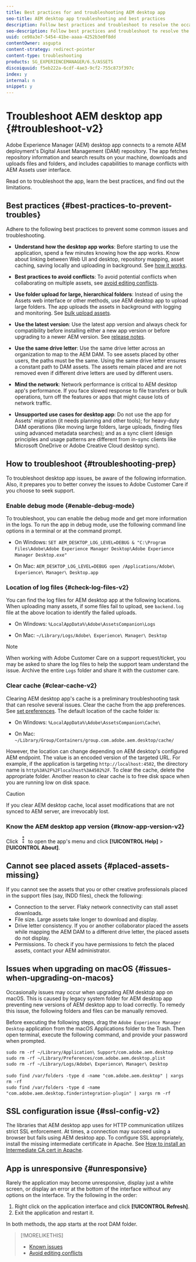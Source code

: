 ```yaml
---
title: Best practices for and troubleshooting AEM desktop app
seo-title: AEM desktop app troubleshooting and best practices
description: Follow best practices and troubleshoot to resolve the occasional issues related to installation, upgrade, configuration, and so on.
seo-description: Follow best practices and troubleshoot to resolve the occasional issues related to installation, upgrade, configuration, and so on.
uuid: ce98a3e7-5454-41be-aaaa-4252b3e0f8dd
contentOwner: asgupta
content-strategy: redirect-pointer
content-type: troubleshooting
products: SG_EXPERIENCEMANAGER/6.5/ASSETS
discoiquuid: f5eb222a-6cdf-4ae3-9cf2-755c873f397c
index: y
internal: n
snippet: y
---
```


# Troubleshoot AEM desktop app {#troubleshoot-v2}

Adobe Experience Manager (AEM) desktop app connects to a remote AEM deployment's Digital Asset Management (DAM) repository. The app fetches repository information and search results on your machine, downloads and uploads files and folders, and includes capabilities to manage conflicts with AEM Assets user interface.

Read on to troubleshoot the app, learn the best practices, and find out the limitations.

## Best practices {#best-practices-to-prevent-troubles}

Adhere to the following best practices to prevent some common issues and troubleshooting.

* **Understand how the desktop app works**: Before starting to use the application, spend a few minutes knowing how the app works. Know about linking between Web UI and desktop, repository mapping, asset caching, saving locally and uploading in background. See [how it works](release-notes.md#how-app-works).

* **Best practices to avoid conflicts**: To avoid potential conflicts when collaborating on multiple assets, see [avoid editing conflicts](using.md#adv-workflow-collaborate-avoid-conflicts).

* **Use folder upload for large, hierarchical folders**: Instead of using the Assets web interface or other methods, use AEM desktop app to upload large folders. The app uploads the assets in background with logging and monitoring. See [bulk upload assets](using.md#bulk-upload-assets).

* **Use the latest version**: Use the latest app version and always check for compatibility before installing either a new app version or before upgrading to a newer AEM version. See [release notes](release-notes.md).

* **Use the same drive letter**: Use the same drive letter across an organization to map to the AEM DAM. To see assets placed by other users, the paths must be the same. Using the same drive letter ensures a constant path to DAM assets. The assets remain placed and are not removed even if different drive letters are used by different users.

* **Mind the network**: Network performance is critical to AEM desktop app's performance. If you face slowed response to file transfers or bulk operations, turn off the features or apps that might cause lots of network traffic.

* **Unsupported use cases for desktop app**: Do not use the app for Assets' migration (it needs planning and other tools); for heavy-duty DAM operations (like moving large folders, large uploads, finding files using advanced metadata searches); and as a sync client (design principles and usage patterns are different from in-sync clients like Microsoft OneDrive or Adobe Creative Cloud desktop sync).

## How to troubleshoot {#troubleshooting-prep}

To troubleshoot desktop app issues, be aware of the following information. Also, it prepares you to better convey the issues to Adobe Customer Care if you choose to seek support.

### Enable debug mode {#enable-debug-mode}

To troubleshoot, you can enable the debug mode and get more information in the logs. To run the app in debug mode, use the following command line options in a terminal or at the command prompt.

* On Windows: `SET AEM_DESKTOP_LOG_LEVEL=DEBUG & "C:\Program Files\Adobe\Adobe Experience Manager Desktop\Adobe Experience Manager Desktop.exe"`

* On Mac: `AEM_DESKTOP_LOG_LEVEL=DEBUG open /Applications/Adobe\ Experience\ Manager\ Desktop.app`

### Location of log files {#check-log-files-v2}

You can find the log files for AEM desktop app at the following locations. When uploading many assets, if some files fail to upload, see `backend.log` file at the above location to identify the failed uploads.

* On Windows: `%LocalAppData%\Adobe\AssetsCompanion\Logs`

* On Mac: `~/Library/Logs/Adobe\ Experience\ Manager\ Desktop`

>[!NOTE]
>
>When working with Adobe Customer Care on a support request/ticket, you may be asked to share the log files to help the support team understand the issue. Archive the entire `Logs` folder and share it with the customer care.

### Clear cache {#clear-cache-v2}

Clearing AEM desktop app's cache is a preliminary troubleshooting task that can resolve several issues. Clear the cache from the app preferences. See [set preferences](install-upgrade.md#set-preferences). The default location of the cache folder is:

* On Windows: `%LocalAppData%\Adobe\AssetsCompanion\Cache\`

* On Mac: `~/Library/Group/Containers/group.com.adobe.aem.desktop/cache/`

However, the location can change depending on AEM desktop's configured AEM endpoint. The value is an encoded version of the targeted URL. For example, if the application is targeting `http://localhost:4502`, the directory name is `http%3A%2F%2Flocalhost%3A4502%2F`. To clear the cache, delete the appropriate folder. Another reason to clear cache is to free disk space when you are running low on disk space.

>[!CAUTION]
>
>If you clear AEM desktop cache, local asset modifications that are not synced to AEM server, are irrevocably lost.

### Know the AEM desktop app version {#know-app-version-v2}

Click ![App menu](assets/do-not-localize/more_options_da2.png) to open the app's menu and click **[!UICONTROL Help]** > **[!UICONTROL About]**.

## Cannot see placed assets {#placed-assets-missing}

If you cannot see the assets that you or other creative professionals placed in the support files (say, INDD files), check the following:

* Connection to the server. Flaky network connectivity can stall asset downloads.
* File size. Large assets take longer to download and display.
* Drive letter consistency. If you or another collaborator placed the assets while mapping the AEM DAM to a different drive letter, the placed assets do not display.
* Permissions. To check if you have permissions to fetch the placed assets, contact your AEM administrator.

## Issues when upgrading on macOS {#issues-when-upgrading-on-macos}

Occasionally issues may occur when upgrading AEM desktop app on macOS. This is caused by legacy system folder for AEM desktop app preventing new versions of AEM desktop app to load correctly. To remedy this issue, the following folders and files can be manually removed.

Before executing the following steps, drag the `Adobe Experience Manager Desktop` application from the macOS Applications folder to the Trash. Then open terminal, execute the following command, and provide your password when prompted.

```shell
sudo rm -rf ~/Library/Application\ Support/com.adobe.aem.desktop
sudo rm -rf ~/Library/Preferences/com.adobe.aem.desktop.plist
sudo rm -rf ~/Library/Logs/Adobe\ Experience\ Manager\ Desktop

sudo find /var/folders -type d -name "com.adobe.aem.desktop" | xargs rm -rf
sudo find /var/folders -type d -name "com.adobe.aem.desktop.finderintegration-plugin" | xargs rm -rf
```

## SSL configuration issue {#ssl-config-v2}

The libraries that AEM desktop app uses for HTTP communication utilizes strict SSL enforcement. At times, a connection may succeed using a browser but fails using AEM desktop app. To configure SSL appropriately, install the missing intermediate certificate in Apache. See [How to install an Intermediate CA cert in Apache](https://access.redhat.com/solutions/43575).

## App is unresponsive {#unresponsive}

Rarely the application may become unresponsive, display just a white screen, or display an error at the bottom of the interface without any options on the interface. Try the following in the order:

1. Right click on the application interface and click **[!UICONTROL Refresh]**.
1. Exit the application and restart it.

In both methods, the app starts at the root DAM folder.

>[!MORELIKETHIS]
>
>* [Known issues](release-notes.md#known-issues-v2)
>* [Avoid editing conflicts](using.md#adv-workflow-collaborate-avoid-conflicts)